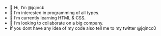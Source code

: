 - 👋 Hi, I’m @jqincb
- 👀 I’m interested in programming of all types.
- 🌱 I’m currently learning HTML & CSS.
- 💞️ I’m looking to collaborate on a big company.
- If you dont have any idea of my code also tell me to my twitter @jqincc0
